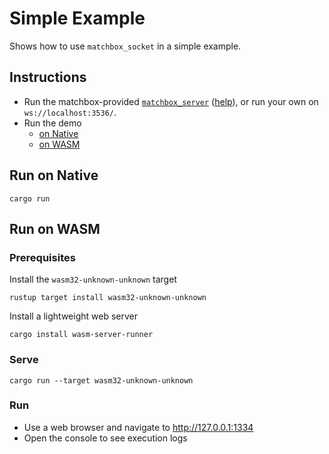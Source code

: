 # Simple Example

Shows how to use `matchbox_socket` in a simple example.

## Instructions
- Run the matchbox-provided [`matchbox_server`](../../matchbox_server/) ([help](../../matchbox_server/README.md)), or run your own on `ws://localhost:3536/`.
- Run the demo
  - [on Native](#run-on-native)
  - [on WASM](#run-on-wasm)

## Run on Native
```
cargo run
```

## Run on WASM
### Prerequisites
Install the `wasm32-unknown-unknown` target
```
rustup target install wasm32-unknown-unknown
```

Install a lightweight web server
```
cargo install wasm-server-runner
```
### Serve
```
cargo run --target wasm32-unknown-unknown
```
### Run
- Use a web browser and navigate to <http://127.0.0.1:1334>
- Open the console to see execution logs